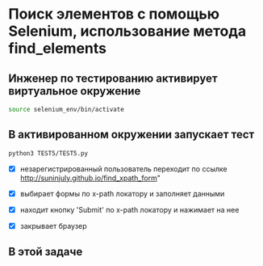 # Поиск элементов с помощью Selenium, использование метода find_elements

## Инженер по тестированию активирует виртуальное окружение
```sh
source selenium_env/bin/activate
```
## В активированном окружении запускает тест
```sh
python3 TEST5/TEST5.py
```

- [x] незарегистрированный пользователь переходит по ссылке http://suninjuly.github.io/find_xpath_form"
- [x] выбирает формы по x-path локатору и заполняет данными
- [x] находит кнопку 'Submit' по x-path локатору и нажимает на нее
- [x] закрывает браузер


## В этой задаче

